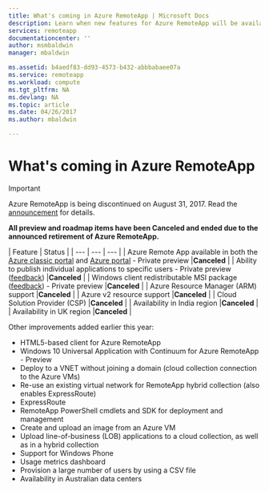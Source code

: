 ```yaml
---
title: What's coming in Azure RemoteApp | Microsoft Docs
description: Learn when new features for Azure RemoteApp will be available
services: remoteapp
documentationcenter: ''
author: msmbaldwin
manager: mbaldwin

ms.assetid: b4aedf83-dd93-4573-b432-abbbabaee07a
ms.service: remoteapp
ms.workload: compute
ms.tgt_pltfrm: NA
ms.devlang: NA
ms.topic: article
ms.date: 04/26/2017
ms.author: mbaldwin

---
```

# What's coming in Azure RemoteApp
> [!IMPORTANT]
> Azure RemoteApp is being discontinued on August 31, 2017. Read the [announcement](https://go.microsoft.com/fwlink/?linkid=821148) for details.
> 
> 

**All preview and roadmap items have been Canceled and ended due to the announced retirement of Azure RemoteApp.**

| Feature | Status |
| --- | --- | --- |
| Azure Remote App available in both the [Azure classic portal](http://manage.windowsazure.com) and [Azure portal](https://portal.azure.com) - Private preview |**Canceled** |
| Ability to publish individual applications to specific users - Private preview ([feedback](https://feedback.azure.com/forums/247748-azure-remoteapp/suggestions/6067043-allow-the-ability-to-publish-specific-apps-to-spec/)) |**Canceled** |
| Windows client redistributable MSI package ([feedback](https://feedback.azure.com/forums/247748-azure-remoteapp/suggestions/6627191-client-deployment-provide-an-msi-package-to-allo/)) - Private preview |**Canceled** |
| Azure Resource Manager (ARM) support |**Canceled** |
| Azure v2 resource support |**Canceled** |
| Cloud Solution Provider (CSP) |**Canceled** |
| Availability in India region |**Canceled** |
| Availability in UK region |**Canceled** |

Other improvements added earlier this year:

* HTML5-based client for Azure RemoteApp
* Windows 10 Universal Application with Continuum for Azure RemoteApp - Preview
* Deploy to a VNET without joining a domain (cloud collection connection to the Azure VMs)
* Re-use an existing virtual network for RemoteApp hybrid collection (also enables ExpressRoute)
* ExpressRoute
* RemoteApp PowerShell cmdlets and SDK for deployment and management
* Create and upload an image from an Azure VM
* Upload line-of-business (LOB) applications to a cloud collection, as well as in a hybrid collection
* Support for Windows Phone
* Usage metrics dashboard
* Provision a large number of users by using a CSV file
* Availability in Australian data centers

